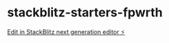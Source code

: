 # stackblitz-starters-fpwrth

[Edit in StackBlitz next generation editor ⚡️](https://stackblitz.com/~/github.com/lise-charlotte/stackblitz-starters-fpwrth)